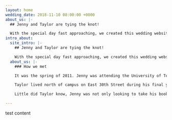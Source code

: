 ```yaml
---
layout: home
wedding_date: 2018-11-10 08:00:00 +0000
about_us: |-
  ## Jenny and Taylor are tying the knot!

  With the special day fast approaching, we created this wedding website to provide our friends and family with all the important details about our wedding. We cannot wait to celebrate this moment of our lives with you.
intro_about:
  site_intro: |-
    ## Jenny and Taylor are tying the knot!

    With the special day fast approaching, we created this wedding website to provide our friends and family with all the important details about our wedding. We cannot wait to celebrate this moment of our lives with you.
  about_us: |-
    ### How we met

    It was the spring of 2011. Jenny was attending the University of Texas while living in a cozy house north of the campus. For the upcoming semester, she had signed up for Cellular Biology but still needed the textbook. While tending to her garden, Jenny met one of her next-door neighbors. After hearing about her upcoming schedule, he mentioned that his roommate kept all of his old books including the one that Jenny needed. Without hesitation, he freely volunteered his roommate’s book to her. With textbook in hand, she was ready. Weeks passed and the halfway mark of the semester neared. Midterms were on her doorstep but Jenny had yet to meet the book’s owner. Nevertheless, she decided to ask for help for her upcoming exam.

    Taylor lived north of campus on East 30th Street during his final years of college at the University of Texas. He was studying neurobiology and government and spent a lot of his time in the library. As a result, Taylor had never met any of his neighbors. Even still, he always noticed the girl next door who played with her dog in her front yard. He also noticed that his textbook collection seemed to be getting smaller and smaller. Right when he was about to investigate, there was a knock at the door. Taylor’s neighbor had come to ask for advice about Cellular Biology and confessed that she took his textbook.

    Little did Taylor know, Jenny was not only looking to take his books but also would end up taking his heart.

---
```

test content
